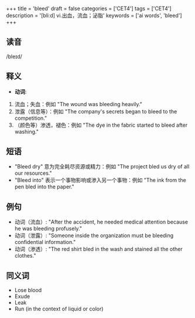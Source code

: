 +++
title = 'bleed'
draft = false
categories = ['CET4']
tags = ['CET4']
description = '[bliːd] vi.出血，流血；泌脂'
keywords = ['ai words', 'bleed']
+++

## 读音
/bleɪd/

## 释义
- **动词**:
1. 流血；失血：例如 "The wound was bleeding heavily."
2. 泄露（信息等）：例如 "The company's secrets began to bleed to the competition."
3. （颜色等）渗透，褪色：例如 "The dye in the fabric started to bleed after washing."

## 短语
- "Bleed dry" 意为完全耗尽资源或精力：例如 "The project bled us dry of all our resources."
- "Bleed into" 表示一个事物影响或渗入另一个事物：例如 "The ink from the pen bled into the paper."

## 例句
- 动词（流血）: "After the accident, he needed medical attention because he was bleeding profusely."
- 动词（泄露）: "Someone inside the organization must be bleeding confidential information."
- 动词（渗透）: "The red shirt bled in the wash and stained all the other clothes."

## 同义词
- Lose blood
- Exude
- Leak
- Run (in the context of liquid or color)
